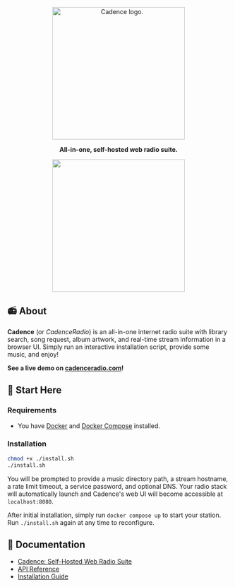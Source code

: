<p align="center">
  <picture>
    <source media="(prefers-color-scheme: dark)" srcset="https://user-images.githubusercontent.com/17265041/226766588-30a7bb71-490b-4182-a6b0-b22409f6ec3b.png" width="300">
    <source media="(prefers-color-scheme: light)" srcset="https://user-images.githubusercontent.com/17265041/226766586-1a55554e-33a4-4fb2-8259-49359f3f3525.png" width="300">
    <img alt="Cadence logo.">
  </picture>
  <p align="center"><b>All-in-one, self-hosted web radio suite.</b></p>
  <div align="center"><img align="center" src="https://user-images.githubusercontent.com/17265041/219263637-6971ce33-209a-4eb5-b67e-547f271dc3c8.png" height="300" ></div>
</p>

## 📻 About

**Cadence** (or *CadenceRadio*) is an all-in-one internet radio suite with library search, song request, album artwork, and real-time stream information in a browser UI. Simply run an interactive installation script, provide some music, and enjoy!

**See a live demo on [cadenceradio.com](https://cadenceradio.com/)!**

## 🏃 Start Here

### Requirements
- You have [Docker](https://docs.docker.com/engine/install/) and [Docker Compose](https://docs.docker.com/compose/install/) installed.

### Installation
```bash
chmod +x ./install.sh
./install.sh
```

You will be prompted to provide a music directory path, a stream hostname, a rate limit timeout, a service password, and optional DNS. Your radio stack will automatically launch and Cadence's web UI will become accessible at `localhost:8080`.

After initial installation, simply run `docker compose up` to start your station. Run `./install.sh` again at any time to reconfigure.

## 🦔 Documentation

- [Cadence: Self-Hosted Web Radio Suite](https://kenellorando.notion.site/Cadence-Self-Hosted-Web-Radio-Suite-d1f0184b5eeb4882a3d6f78d582b2de6)
- [API Reference](https://github.com/kenellorando/cadence/wiki/API-Reference)
- [Installation Guide](https://github.com/kenellorando/cadence/wiki/Installation)

